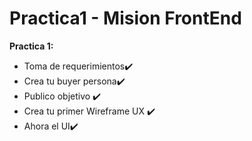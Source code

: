 # Practica1 - Mision FrontEnd

**Practica 1:**

- Toma de requerimientos✔️
- Crea tu buyer persona✔️
- Publico objetivo ✔️
- Crea tu primer Wireframe UX ✔️
- Ahora el UI✔️
